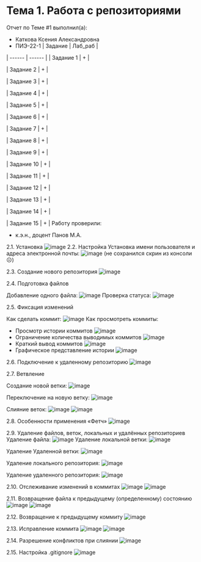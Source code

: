 # Тема 1. Работа с репозиториями
Отчет по Теме #1 выполнил(а):
- Каткова Ксения Александровна
- ПИЭ-22-1
| Задание | Лаб_раб |

| ------ | ------ | 
| Задание 1 | + |

| Задание 2 | + |

| Задание 3 | + |

| Задание 4 | + |

| Задание 5 | + |

| Задание 6 | + |

| Задание 7 | + |

| Задание 8 | + |

| Задание 9 | + |

| Задание 10 | + |

| Задание 11 | + |

| Задание 12 | + |

| Задание 13 | + |

| Задание 14 | + |

| Задание 15 | + |
Работу проверили:
- к.э.н., доцент Панов М.А.

2.1. Установка
![image](https://github.com/user-attachments/assets/c1c22c9e-6c92-42ec-90d0-c0f28f0f7760)
2.2. Настройка
Установка имени пользователя и адреса электронной почты:
![image](https://github.com/user-attachments/assets/16b593d3-f9f6-45b6-aba0-8dc63a208416)
(не сохранился скрин из консоли ☹)

2.3. Создание нового репозитория
![image](https://github.com/user-attachments/assets/e6f99e0c-42f1-4f07-a6e8-ce6a1be98404)

2.4. Подготовка файлов

Добавление одного файла:
![image](https://github.com/user-attachments/assets/bd007c80-15e1-4d5a-a5e2-282df400ac47)
Проверка статуса:
![image](https://github.com/user-attachments/assets/e3469f6d-ea54-4edd-add5-e67b45692d08)

2.5. Фиксация изменений

Как сделать коммит:
![image](https://github.com/user-attachments/assets/60e0cb75-a209-4b4c-842e-0e5738ebfdeb)
Как просмотреть коммиты:
- Просмотр истории коммитов
![image](https://github.com/user-attachments/assets/c0444bb3-40b0-49db-8473-a40d8d94ffe0)
- Ограничение количества выводимых коммитов
![image](https://github.com/user-attachments/assets/917c27bb-0eee-4af2-9b17-3d1a15db2356)
- Краткий вывод коммитов
![image](https://github.com/user-attachments/assets/e28e070a-dc3f-45b8-a39a-ed254c4af4e2)
- Графическое представление истории
![image](https://github.com/user-attachments/assets/9ec71770-43eb-4baa-9047-9460b511f675)

2.6. Подключение к удаленному репозиторию
![image](https://github.com/user-attachments/assets/cba82f6a-4b2e-4472-8d0d-4a0f0425c837)

2.7. Ветвление

Создание новой ветки:
![image](https://github.com/user-attachments/assets/8745906a-8f60-44a1-a5d4-5786c54dc175)

Переключение на новую ветку:
![image](https://github.com/user-attachments/assets/3c9572b3-058e-4e3a-ab2d-25a8d65ed92f)

Слияние веток:
![image](https://github.com/user-attachments/assets/9ffa4d8a-86d0-4a80-8cd0-fdae0458edf2)
![image](https://github.com/user-attachments/assets/d68f9c46-b9df-4871-8cb1-c776856adece)

2.8. Особенности применения «Фетч»
![image](https://github.com/user-attachments/assets/959d3b65-32c8-499f-898d-d47faed6ed3d)

2.9. Удаление файлов, веток, локальных и удалённых репозиториев
Удаление файла:
![image](https://github.com/user-attachments/assets/3800c42e-44ba-4d71-b257-1e21a1bd5219)
Удаление локальной ветки:
![image](https://github.com/user-attachments/assets/6495d352-3a80-4498-80fe-fd2313e5c74b)

Удаление Удаленной ветки:
![image](https://github.com/user-attachments/assets/bd51bfbf-26ea-4244-afff-34d829c9f3a2)

Удаление локального репозитория:
![image](https://github.com/user-attachments/assets/5d9aab56-dcad-475d-bb05-9778c3cec577)

Удаление удаленного репозитория:
![image](https://github.com/user-attachments/assets/b311a49c-425c-4a57-8ced-98a1ed266b00)

2.10. Отслеживание изменений в коммитах
![image](https://github.com/user-attachments/assets/df0f8925-313b-45c9-8680-fb5773878a32)
![image](https://github.com/user-attachments/assets/a654c3c2-f18d-476f-8fa4-66da1b21cbf0)

2.11. Возвращение файла к предыдущему (определенному) состоянию
![image](https://github.com/user-attachments/assets/733aae29-d3ee-4d84-ab57-d8cf97034d85)
![image](https://github.com/user-attachments/assets/8b4b7746-334a-4b1a-a7b0-ec2eec9c9e20)

2.12. Возвращение к предыдущему коммиту
![image](https://github.com/user-attachments/assets/7cc8c9f1-f09f-4c15-881a-eb468d418aa1)

2.13. Исправление коммита
![image](https://github.com/user-attachments/assets/b881cc83-caf1-4bf8-8785-d3c7532799ad)
![image](https://github.com/user-attachments/assets/8a0c949d-e807-46c2-ab56-fc87c26ada79)

2.14. Разрешение конфликтов при слиянии
![image](https://github.com/user-attachments/assets/8dc7ba5f-a5fb-46c6-8b49-c88282efbdd4)

2.15. Настройка .gitignore
 ![image](https://github.com/user-attachments/assets/29a367b7-edf0-455b-9eb0-005e949f4ed6)

